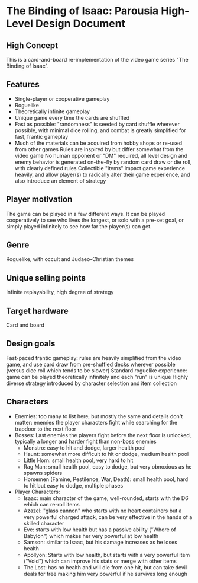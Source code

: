 # The Binding of Isaac: Parousia High-Level Design Document

## High Concept
This is a card-and-board re-implementation of the video game series "The Binding of Isaac".
## Features
 - Single-player or cooperative gameplay
 - Roguelike
 - Theoretically infinite gameplay
 - Unique game every time the cards are shuffled
 - Fast as possible: "randomness" is seeded by card shuffle wherever possible, with minimal dice rolling, and combat is greatly simplified for fast, frantic gameplay
 - Much of the materials can be acquired from hobby shops or re-used from other games
Rules are inspired by but differ somewhat from the video game
No human opponent or "DM" required, all level design and enemy behavior is generated on-the-fly by random card draw or die roll, with clearly defined rules
Collectible "items" impact game experience heavily, and allow player(s) to radically alter their game experience, and also introduce an element of strategy
## Player motivation
The game can be played in a few different ways. It can be played cooperatively to see who lives the longest, or solo with a pre-set goal, or simply played infinitely to see how far the player(s) can get.
## Genre
Roguelike, with occult and Judaeo-Christian themes
## Unique selling points
Infinite replayability, high degree of strategy
## Target hardware
Card and board

## Design goals
Fast-paced frantic gameplay: rules are heavily simplified from the video game, and use card draw from pre-shuffled decks wherever possible (versus dice roll which tends to be slower)
Standard roguelike experience: game can be played theoretically infinitely and each "run" is unique
Highly diverse strategy introduced by character selection and item collection
## Characters
 - Enemies: too many to list here, but mostly the same and details don't matter: enemies the player characters fight while searching for the trapdoor to the next floor
 - Bosses: Last enemies the players fight before the next floor is unlocked, typically a longer and harder fight than non-boss enemies
	- Monstro: easy to hit and dodge, larger health pool
	- Haunt: somewhat more difficult to hit or dodge, medium health pool
	- Little Horn: small health pool, very hard to hit
	- Rag Man: small health pool, easy to dodge, but very obnoxious as he spawns spiders
	- Horsemen (Famine, Pestilence, War, Death): small health pool, hard to hit but easy to dodge, multiple phases
 - Player Characters:
	- Isaac: main character of the game, well-rounded, starts with the D6 which can re-roll items
	- Azazel: "glass cannon" who starts with no heart containers but a very powerful charged attack, can be very effective in the hands of a skilled character
	- Eve: starts with low health but has a passive ability ("Whore of Babylon") which makes her very powerful at low health
	- Samson: similar to Isaac, but his damage increases as he loses health
	- Apollyon: Starts with low health, but starts with a very powerful item ("Void") which can improve his stats or merge with other items
	- The Lost: has no health and will die from one hit, but can take devil deals for free making him very powerful if he survives long enough

